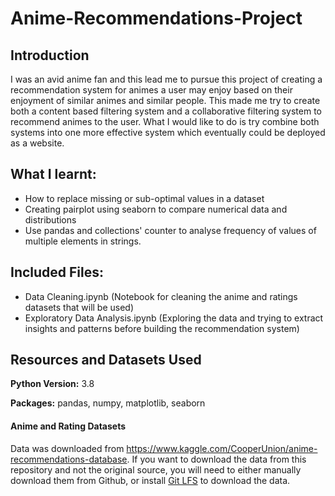 # Anime-Recommendations-Project

## Introduction
I was an avid anime fan and this lead me to pursue this project of creating a recommendation system for animes a user may enjoy based on their enjoyment of similar animes and similar people. This made me try to create both a content based filtering system and a collaborative filtering system to recommend animes to the user. What I would like to do is try combine both systems into one more effective system which eventually could be deployed as a website. 

## What I learnt:
- How to replace missing or sub-optimal values in a dataset
- Creating pairplot using seaborn to compare numerical data and distributions
- Use pandas and collections' counter to analyse frequency of values of multiple elements in strings.

## Included Files:
- Data Cleaning.ipynb (Notebook for cleaning the anime and ratings datasets that will be used)
- Exploratory Data Analysis.ipynb (Exploring the data and trying to extract insights and patterns before building the recommendation system)

## Resources and Datasets Used

**Python Version:** 3.8

**Packages:** pandas, numpy, matplotlib, seaborn

#### Anime and Rating Datasets
Data was downloaded from https://www.kaggle.com/CooperUnion/anime-recommendations-database.
If you want to download the data from this repository and not the original source, you will need to either manually download them from Github, or install [Git LFS](https://git-lfs.github.com/) to download the data.
